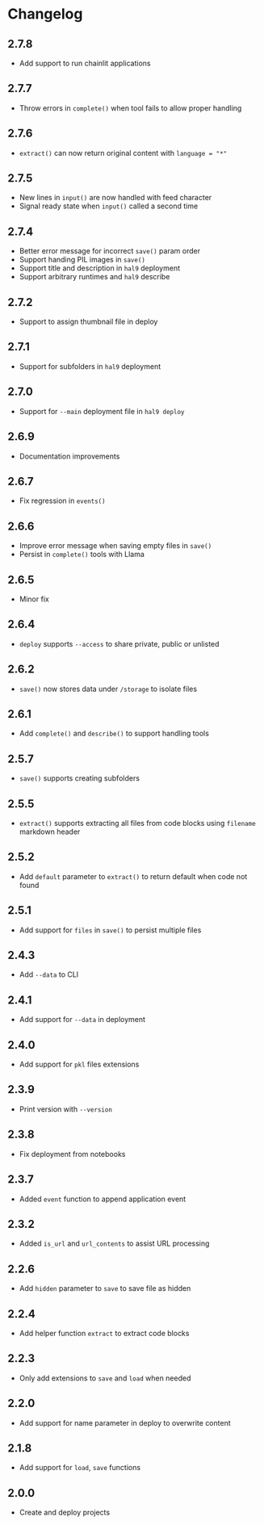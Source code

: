 # Changelog

## 2.7.8

- Add support to run chainlit applications

## 2.7.7

- Throw errors in `complete()` when tool fails to allow proper handling

## 2.7.6

- `extract()` can now return original content with `language = "*"`

## 2.7.5

- New lines in `input()` are now handled with feed character
- Signal ready state when `input()` called a second time

## 2.7.4

- Better error message for incorrect `save()` param order
- Support handing PIL images in `save()`
- Support title and description in `hal9` deployment
- Support arbitrary runtimes and `hal9` describe

## 2.7.2

- Support to assign thumbnail file in deploy

## 2.7.1

- Support for subfolders in `hal9` deployment

## 2.7.0

- Support for `--main` deployment file in `hal9 deploy`

## 2.6.9

- Documentation improvements

## 2.6.7

- Fix regression in `events()`

## 2.6.6

- Improve error message when saving empty files in `save()`
- Persist in `complete()` tools with Llama

## 2.6.5

- Minor fix 

## 2.6.4

- `deploy` supports `--access` to share private, public or unlisted

## 2.6.2

- `save()` now stores data under `/storage` to isolate files

## 2.6.1

- Add `complete()` and `describe()` to support handling tools

## 2.5.7

- `save()` supports creating subfolders

## 2.5.5

- `extract()` supports extracting all files from code blocks using `filename` markdown header

## 2.5.2

- Add `default` parameter to `extract()` to return default when code not found

## 2.5.1

- Add support for `files` in `save()` to persist multiple files

## 2.4.3

- Add `--data` to CLI

## 2.4.1

- Add support for `--data` in deployment

## 2.4.0

- Add support for `pkl` files extensions

## 2.3.9

- Print version with `--version`

## 2.3.8

- Fix deployment from notebooks

## 2.3.7

- Added `event` function to append application event

## 2.3.2

- Added `is_url` and `url_contents` to assist URL processing

## 2.2.6

- Add `hidden` parameter to `save` to save file as hidden

## 2.2.4

- Add helper function `extract` to extract code blocks

## 2.2.3

- Only add extensions to `save` and `load` when needed

## 2.2.0

- Add support for name parameter in deploy to overwrite content

## 2.1.8

- Add support for `load`, `save` functions

## 2.0.0

- Create and deploy projects
